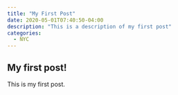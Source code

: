 ```yaml
---
title: "My First Post"
date: 2020-05-01T07:40:50-04:00
description: "This is a description of my first post"
categories:
  - NYC
---
```


## My first post!

This is my first post.
